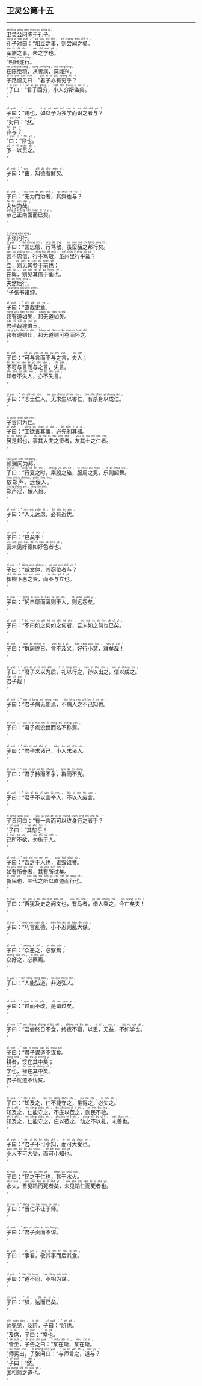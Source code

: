 ## 卫灵公第十五
---
<div>

<p>
<ruby><rb> 卫灵公问陈于孔子。 </rb> <rt>wèi  líng  gōng  wèn  chén  yú  kǒng  zǐ 。</rt></ruby><BR>
<ruby><rb> 孔子对曰：“俎豆之事，则尝闻之矣。 </rb> <rt>kǒng  zǐ  duì  yuē ：“ zǔ  dòu  zhī  shì ， zé  cháng  wén  zhī  yǐ 。</rt></ruby><BR>
<ruby><rb> 军旅之事，未之学也。 </rb> <rt>jūn  lǚ  zhī  shì ， wèi  zhī  xué  yě 。</rt></ruby><BR>
<ruby><rb> ”明日遂行。 </rb> <rt>” míng  rì  suì  xíng 。</rt></ruby><BR>
<ruby><rb> 在陈绝粮，从者病，莫能兴。 </rb> <rt>zài  chén  jué  liáng ， cóng  zhě  bìng ， mò  néng  xìng 。</rt></ruby><BR>
<ruby><rb> 子路愠见曰：“君子亦有穷乎？ </rb> <rt>zǐ  lù  yùn  jiàn  yuē ：“ jūn  zǐ  yì  yǒu  qióng  hū ？</rt></ruby><BR>
<ruby><rb> ”子曰：“君子固穷，小人穷斯滥矣。 </rb> <rt>” zǐ  yuē ：“ jūn  zǐ  gù  qióng ， xiǎo  rén  qióng  sī  làn  yǐ 。</rt></ruby><BR>
<ruby><rb> ” </rb> <rt>”</rt></ruby><BR></p>

<p>
<ruby><rb> 子曰：“赐也，如以予为多学而识之者与？ </rb> <rt>zǐ  yuē ：“ cì  yě ， rú  yǐ  yǔ  wèi  duō  xué  ér  shí  zhī  zhě  yǔ ？</rt></ruby><BR>
<ruby><rb> ”对曰：“然。 </rb> <rt>” duì  yuē ：“ rán 。</rt></ruby><BR>
<ruby><rb> 非与？ </rb> <rt>fēi  yǔ ？</rt></ruby><BR>
<ruby><rb> ”曰：“非也。 </rb> <rt>” yuē ：“ fēi  yě 。</rt></ruby><BR>
<ruby><rb> 予一以贯之。 </rb> <rt>yǔ  yī  yǐ  guàn  zhī 。</rt></ruby><BR>
<ruby><rb> ” </rb> <rt>”</rt></ruby><BR></p>

<p>
<ruby><rb> 子曰：“由，知德者鲜矣。 </rb> <rt>zǐ  yuē ：“ yóu ， zhī  dé  zhě  xiān  yǐ 。</rt></ruby><BR>
<ruby><rb> ” </rb> <rt>”</rt></ruby><BR></p>

<p>
<ruby><rb> 子曰：“无为而治者，其舜也与？ </rb> <rt>zǐ  yuē ：“ wú  wèi  ér  zhì  zhě ， qí  shùn  yě  yǔ ？</rt></ruby><BR>
<ruby><rb> 夫何为哉。 </rb> <rt>fū  hé  wèi  zāi 。</rt></ruby><BR>
<ruby><rb> 恭己正南面而已矣。 </rb> <rt>gōng  jǐ  zhèng  nán  miàn  ér  yǐ  yǐ 。</rt></ruby><BR>
<ruby><rb> ” </rb> <rt>”</rt></ruby><BR></p>

<p>
<ruby><rb> 子张问行。 </rb> <rt>zi  zhāng  wèn  xíng 。</rt></ruby><BR>
<ruby><rb> 子曰：“言忠信，行笃敬，虽蛮貊之邦行矣。 </rb> <rt>zǐ  yuē ：“ yán  zhōng  xìn ， xíng  dǔ  jìng ， suī  mán  mò  zhī  bāng  xíng  yǐ 。</rt></ruby><BR>
<ruby><rb> 言不忠信，行不笃敬，虽州里行乎哉？ </rb> <rt>yán  bù  zhōng  xìn ， xíng  bù  dǔ  jìng ， suī  zhōu  lǐ  xíng  hū  zāi ？</rt></ruby><BR>
<ruby><rb> 立，则见其参于前也； </rb> <rt>lì ， zé  jiàn  qí  cān  yú  qián  yě ；</rt></ruby><BR>
<ruby><rb> 在舆，则见其倚于衡也。 </rb> <rt>zài  yú ， zé  jiàn  qí  yǐ  yú  héng  yě 。</rt></ruby><BR>
<ruby><rb> 夫然后行。 </rb> <rt>fū  rán  hòu  xíng 。</rt></ruby><BR>
<ruby><rb> ”子张书诸绅。 </rb> <rt>” zi  zhāng  shū  zhū  shēn 。</rt></ruby><BR></p>

<p>
<ruby><rb> 子曰：“直哉史鱼。 </rb> <rt>zǐ  yuē ：“ zhí  zāi  shǐ  yú 。</rt></ruby><BR>
<ruby><rb> 邦有道如矢，邦无道如矢。 </rb> <rt>bāng  yǒu  dào  rú  shǐ ， bāng  wú  dào  rú  shǐ 。</rt></ruby><BR>
<ruby><rb> 君子哉遽伯玉。 </rb> <rt>jūn  zǐ  zāi  jù  bó  yù 。</rt></ruby><BR>
<ruby><rb> 邦有道则仕，邦无道则可卷而怀之。 </rb> <rt>bāng  yǒu  dào  zé  shì ， bāng  wú  dào  zé  kě  juǎn  ér  huái  zhī 。</rt></ruby><BR>
<ruby><rb> ” </rb> <rt>”</rt></ruby><BR></p>

<p>
<ruby><rb> 子曰：“可与言而不与之言，失人； </rb> <rt>zǐ  yuē ：“ kě  yǔ  yán  ér  bù  yǔ  zhī  yán ， shī  rén ；</rt></ruby><BR>
<ruby><rb> 不可与言而与之言，失言。 </rb> <rt>bù  kě  yǔ  yán  ér  yǔ  zhī  yán ， shī  yán 。</rt></ruby><BR>
<ruby><rb> 知者不失人，亦不失言。 </rb> <rt>zhī  zhě  bù  shī  rén ， yì  bù  shī  yán 。</rt></ruby><BR>
<ruby><rb> ” </rb> <rt>”</rt></ruby><BR></p>

<p>
<ruby><rb> 子曰：“志士仁人，无求生以害仁，有杀身以成仁。 </rb> <rt>zǐ  yuē ：“ zhì  shì  rén  rén ， wú  qiú  shēng  yǐ  hài  rén ， yǒu  shā  shēn  yǐ  chéng  rén 。</rt></ruby><BR>
<ruby><rb> ” </rb> <rt>”</rt></ruby><BR></p>

<p>
<ruby><rb> 子贡问为仁。 </rb> <rt>zi  gòng  wèn  wèi  rén 。</rt></ruby><BR>
<ruby><rb> 子曰：“工欲善其事，必先利其器。 </rb> <rt>zǐ  yuē ：“ gōng  yù  shàn  qí  shì ， bì  xiān  lì  qí  qì 。</rt></ruby><BR>
<ruby><rb> 居是邦也，事其大夫之贤者，友其士之仁者。 </rb> <rt>jū  shì  bāng  yě ， shì  qí  dài  fū  zhī  xián  zhě ， yǒu  qí  shì  zhī  rén  zhě 。</rt></ruby><BR>
<ruby><rb> ” </rb> <rt>”</rt></ruby><BR></p>

<p>
<ruby><rb> 颜渊问为邦。 </rb> <rt>yán  yuān  wèn  wèi  bāng 。</rt></ruby><BR>
<ruby><rb> 子曰：“行夏之时，乘殷之辂，服周之冕，乐则韶舞。 </rb> <rt>zǐ  yuē ：“ xíng  xià  zhī  shí ， chéng  yīn  zhī  hé ， fú  zhōu  zhī  miǎn ， lè  zé  sháo  wǔ 。</rt></ruby><BR>
<ruby><rb> 放郑声，远佞人。 </rb> <rt>fàng  zhèng  shēng ， yuǎn  nìng  rén 。</rt></ruby><BR>
<ruby><rb> 郑声淫，佞人殆。 </rb> <rt>zhèng  shēng  yín ， nìng  rén  dài 。</rt></ruby><BR>
<ruby><rb> ” </rb> <rt>”</rt></ruby><BR></p>

<p>
<ruby><rb> 子曰：“人无远虑，必有近忧。 </rb> <rt>zǐ  yuē ：“ rén  wú  yuǎn  lǜ ， bì  yǒu  jìn  yōu 。</rt></ruby><BR>
<ruby><rb> ” </rb> <rt>”</rt></ruby><BR></p>

<p>
<ruby><rb> 子曰：“已矣乎！ </rb> <rt>zǐ  yuē ：“ yǐ  yǐ  hū ！</rt></ruby><BR>
<ruby><rb> 吾未见好德如好色者也。 </rb> <rt>wú  wèi  jiàn  hǎo  dé  rú  hào  sè  zhě  yě 。</rt></ruby><BR>
<ruby><rb> ” </rb> <rt>”</rt></ruby><BR></p>

<p>
<ruby><rb> 子曰：“臧文仲，其窃位者与？ </rb> <rt>zǐ  yuē ：“ zāng  wén  zhòng ， qí  qiè  wèi  zhě  yǔ ？</rt></ruby><BR>
<ruby><rb> 知柳下惠之贤，而不与立也。 </rb> <rt>zhī  liǔ  xià  huì  zhī  xián ， ér  bù  yǔ  lì  yě 。</rt></ruby><BR>
<ruby><rb> ” </rb> <rt>”</rt></ruby><BR></p>

<p>
<ruby><rb> 子曰：“躬自厚而薄则于人，则远怨矣。 </rb> <rt>zǐ  yuē ：“ gōng  zì  hòu  ér  báo  zé  yú  rén ， zé  yuǎn  yuàn  yǐ 。</rt></ruby><BR>
<ruby><rb> ” </rb> <rt>”</rt></ruby><BR></p>

<p>
<ruby><rb> 子曰：“不曰如之何如之何者，吾末如之何也已矣。 </rb> <rt>zǐ  yuē ：“ bù  yuē  rú  zhī  hé  rú  zhī  hé  zhě ， wú  mò  rú  zhī  hé  yě  yǐ  yǐ 。</rt></ruby><BR>
<ruby><rb> ” </rb> <rt>”</rt></ruby><BR></p>

<p>
<ruby><rb> 子曰：“群居终日，言不及义，好行小慧，难矣哉！ </rb> <rt>zǐ  yuē ：“ qún  jū  zhōng  rì ， yán  bù  jí  yì ， hǎo  xíng  xiǎo  huì ， nán  yǐ  zāi ！</rt></ruby><BR>
<ruby><rb> ” </rb> <rt>”</rt></ruby><BR></p>

<p>
<ruby><rb> 子曰：“君子义以为质，礼以行之，孙以出之，信以成之。 </rb> <rt>zǐ  yuē ：“ jūn  zǐ  yì  yǐ  wèi  zhì ， lǐ  yǐ  xíng  zhī ， sūn  yǐ  chū  zhī ， xìn  yǐ  chéng  zhī 。</rt></ruby><BR>
<ruby><rb> 君子哉！ </rb> <rt>jūn  zǐ  zāi ！</rt></ruby><BR>
<ruby><rb> ” </rb> <rt>”</rt></ruby><BR></p>

<p>
<ruby><rb> 子曰：“君子病无能焉，不病人之不己知也。 </rb> <rt>zǐ  yuē ：“ jūn  zǐ  bìng  wú  néng  yān ， bù  bìng  rén  zhī  bù  jǐ  zhī  yě 。</rt></ruby><BR>
<ruby><rb> ” </rb> <rt>”</rt></ruby><BR></p>

<p>
<ruby><rb> 子曰：“君子疾没世而名不称焉。 </rb> <rt>zǐ  yuē ：“ jūn  zǐ  jí  méi  shì  ér  míng  bù  chēng  yān 。</rt></ruby><BR>
<ruby><rb> ” </rb> <rt>”</rt></ruby><BR></p>

<p>
<ruby><rb> 子曰：“君子求诸己，小人求诸人。 </rb> <rt>zǐ  yuē ：“ jūn  zǐ  qiú  zhū  jǐ ， xiǎo  rén  qiú  zhū  rén 。</rt></ruby><BR>
<ruby><rb> ” </rb> <rt>”</rt></ruby><BR></p>

<p>
<ruby><rb> 子曰：“君子矜而不争，群而不党。 </rb> <rt>zǐ  yuē ：“ jūn  zǐ  jīn  ér  bù  zhēng ， qún  ér  bù  dǎng 。</rt></ruby><BR>
<ruby><rb> ” </rb> <rt>”</rt></ruby><BR></p>

<p>
<ruby><rb> 子曰：“君子不以言举人，不以人废言。 </rb> <rt>zǐ  yuē ：“ jūn  zǐ  bù  yǐ  yán  jǔ  rén ， bù  yǐ  rén  fèi  yán 。</rt></ruby><BR>
<ruby><rb> ” </rb> <rt>”</rt></ruby><BR></p>

<p>
<ruby><rb> 子贡问曰：“有一言而可以终身行之者乎？ </rb> <rt>zi  gòng  wèn  yuē ：“ yǒu  yī  yán  ér  kě  yǐ  zhōng  shēn  xíng  zhī  zhě  hū ？</rt></ruby><BR>
<ruby><rb> ”子曰：“其恕乎！ </rb> <rt>” zǐ  yuē ：“ qí  shù  hū ！</rt></ruby><BR>
<ruby><rb> 己所不欲，勿施于人。 </rb> <rt>jǐ  suǒ  bù  yù ， wù  shī  yú  rén 。</rt></ruby><BR>
<ruby><rb> ” </rb> <rt>”</rt></ruby><BR></p>

<p>
<ruby><rb> 子曰：“吾之于人也，谁毁谁誉。 </rb> <rt>zǐ  yuē ：“ wú  zhī  yú  rén  yě ， shuí  huǐ  shuí  yù 。</rt></ruby><BR>
<ruby><rb> 如有所誉者，其有所试矣。 </rb> <rt>rú  yǒu  suǒ  yù  zhě ， qí  yǒu  suǒ  shì  yǐ 。</rt></ruby><BR>
<ruby><rb> 斯民也，三代之所以直道而行也。 </rb> <rt>sī  mín  yě ， sān  dài  zhī  suǒ  yǐ  zhí  dào  ér  xíng  yě 。</rt></ruby><BR>
<ruby><rb> ” </rb> <rt>”</rt></ruby><BR></p>

<p>
<ruby><rb> 子曰：“吾犹及史之阙文也，有马者，借人乘之，今亡矣夫！ </rb> <rt>zǐ  yuē ：“ wú  yóu  jí  shǐ  zhī  què  wén  yě ， yǒu  mǎ  zhě ， jiè  rén  chéng  zhī ， jīn  wáng  yǐ  fū ！</rt></ruby><BR>
<ruby><rb> ” </rb> <rt>”</rt></ruby><BR></p>

<p>
<ruby><rb> 子曰：“巧言乱德，小不忍则乱大谋。 </rb> <rt>zǐ  yuē ：“ qiǎo  yán  luàn  dé ， xiǎo  bù  rěn  zé  luàn  dà  móu 。</rt></ruby><BR>
<ruby><rb> ” </rb> <rt>”</rt></ruby><BR></p>

<p>
<ruby><rb> 子曰：“众恶之，必察焉； </rb> <rt>zǐ  yuē ：“ zhòng  è  zhī ， bì  chá  yān ；</rt></ruby><BR>
<ruby><rb> 众好之，必察焉。 </rb> <rt>zhòng  hǎo  zhī ， bì  chá  yān 。</rt></ruby><BR>
<ruby><rb> ” </rb> <rt>”</rt></ruby><BR></p>

<p>
<ruby><rb> 子曰：“人能弘道，非道弘人。 </rb> <rt>zǐ  yuē ：“ rén  néng  hóng  dào ， fēi  dào  hóng  rén 。</rt></ruby><BR>
<ruby><rb> ” </rb> <rt>”</rt></ruby><BR></p>

<p>
<ruby><rb> 子曰：“过而不改，是谓过矣。 </rb> <rt>zǐ  yuē ：“ guò  ér  bù  gǎi ， shì  wèi  guò  yǐ 。</rt></ruby><BR>
<ruby><rb> ” </rb> <rt>”</rt></ruby><BR></p>

<p>
<ruby><rb> 子曰：“吾尝终日不食，终夜不寝，以思，无益，不如学也。 </rb> <rt>zǐ  yuē ：“ wú  cháng  zhōng  rì  bù  shí ， zhōng  yè  bù  qǐn ， yǐ  sī ， wú  yì ， bù  rú  xué  yě 。</rt></ruby><BR>
<ruby><rb> ” </rb> <rt>”</rt></ruby><BR></p>

<p>
<ruby><rb> 子曰：“君子谋道不谋食。 </rb> <rt>zǐ  yuē ：“ jūn  zǐ  móu  dào  bù  móu  shí 。</rt></ruby><BR>
<ruby><rb> 耕者，馁在其中矣； </rb> <rt>gēng  zhě ， něi  zài  qí  zhōng  yǐ ；</rt></ruby><BR>
<ruby><rb> 学也，禄在其中矣。 </rb> <rt>xué  yě ， lù  zài  qí  zhōng  yǐ 。</rt></ruby><BR>
<ruby><rb> 君子忧道不忧贫。 </rb> <rt>jūn  zǐ  yōu  dào  bù  yōu  pín 。</rt></ruby><BR>
<ruby><rb> ” </rb> <rt>”</rt></ruby><BR></p>

<p>
<ruby><rb> 子曰：“知及之，仁不能守之，虽得之，必失之。 </rb> <rt>zǐ  yuē ：“ zhī  jí  zhī ， rén  bù  néng  shǒu  zhī ， suī  dé  zhī ， bì  shī  zhī 。</rt></ruby><BR>
<ruby><rb> 知及之，仁能守之，不庄以莅之，则民不敬。 </rb> <rt>zhī  jí  zhī ， rén  néng  shǒu  zhī ， bù  zhuāng  yǐ  lì  zhī ， zé  mín  bù  jìng 。</rt></ruby><BR>
<ruby><rb> 知及之，仁能守之，庄以莅之，动之不以礼，未善也。 </rb> <rt>zhī  jí  zhī ， rén  néng  shǒu  zhī ， zhuāng  yǐ  lì  zhī ， dòng  zhī  bù  yǐ  lǐ ， wèi  shàn  yě 。</rt></ruby><BR>
<ruby><rb> ” </rb> <rt>”</rt></ruby><BR></p>

<p>
<ruby><rb> 子曰：“君子不可小知，而可大受也。 </rb> <rt>zǐ  yuē ：“ jūn  zǐ  bù  kě  xiǎo  zhī ， ér  kě  dà  shòu  yě 。</rt></ruby><BR>
<ruby><rb> 小人不可大受，而可小知也。 </rb> <rt>xiǎo  rén  bù  kě  dà  shòu ， ér  kě  xiǎo  zhī  yě 。</rt></ruby><BR>
<ruby><rb> ” </rb> <rt>”</rt></ruby><BR></p>

<p>
<ruby><rb> 子曰：“民之于仁也，甚于水火。 </rb> <rt>zǐ  yuē ：“ mín  zhī  yú  rén  yě ， shén  yú  shuǐ  huǒ 。</rt></ruby><BR>
<ruby><rb> 水火，吾见蹈而死者矣，未见蹈仁而死者也。 </rb> <rt>shuǐ  huǒ ， wú  jiàn  dǎo  ér  sǐ  zhě  yǐ ， wèi  jiàn  dǎo  rén  ér  sǐ  zhě  yě 。</rt></ruby><BR>
<ruby><rb> ” </rb> <rt>”</rt></ruby><BR></p>

<p>
<ruby><rb> 子曰：“当仁不让于师。 </rb> <rt>zǐ  yuē ：“ dāng  rén  bù  ràng  yú  shī 。</rt></ruby><BR>
<ruby><rb> ” </rb> <rt>”</rt></ruby><BR></p>

<p>
<ruby><rb> 子曰：“君子贞而不谅。 </rb> <rt>zǐ  yuē ：“ jūn  zǐ  zhēn  ér  bù  liàng 。</rt></ruby><BR>
<ruby><rb> ” </rb> <rt>”</rt></ruby><BR></p>

<p>
<ruby><rb> 子曰：“事君，敬其事而后其食。 </rb> <rt>zǐ  yuē ：“ shì  jūn ， jìng  qí  shì  ér  hòu  qí  shí 。</rt></ruby><BR>
<ruby><rb> ” </rb> <rt>”</rt></ruby><BR></p>

<p>
<ruby><rb> 子曰：“道不同，不相为谋。 </rb> <rt>zǐ  yuē ：“ dào  bù  tóng ， bù  xiāng  wèi  móu 。</rt></ruby><BR>
<ruby><rb> ” </rb> <rt>”</rt></ruby><BR></p>

<p>
<ruby><rb> 子曰：“辞，达而已矣。 </rb> <rt>zǐ  yuē ：“ cí ， dá  ér  yǐ  yǐ 。</rt></ruby><BR>
<ruby><rb> ” </rb> <rt>”</rt></ruby><BR></p>

<p>
<ruby><rb> 师冕见，及阶，子曰：“阶也。 </rb> <rt>shī  miǎn  jiàn ， jí  jiē ， zǐ  yuē ：“ jiē  yě 。</rt></ruby><BR>
<ruby><rb> ”及席，子曰：“席也。 </rb> <rt>” jí  xí ， zǐ  yuē ：“ xí  yě 。</rt></ruby><BR>
<ruby><rb> ”皆坐，子告之曰：“某在斯，某在斯。 </rb> <rt>” jiē  zuò ， zi  gào  zhī  yuē ：“ mǒu  zài  sī ， mǒu  zài  sī 。</rt></ruby><BR>
<ruby><rb> ”师冕出，子张问曰：“与师言之，道与？ </rb> <rt>” shī  miǎn  chū ， zi  zhāng  wèn  yuē ：“ yǔ  shī  yán  zhī ， dào  yǔ ？</rt></ruby><BR>
<ruby><rb> ”子曰：“然。 </rb> <rt>” zǐ  yuē ：“ rán 。</rt></ruby><BR>
<ruby><rb> 固相师之道也。 </rb> <rt>gù  xiàng  shī  zhī  dào  yě 。</rt></ruby><BR>
<ruby><rb> ” </rb> <rt>”</rt></ruby><BR></p>

</div>
